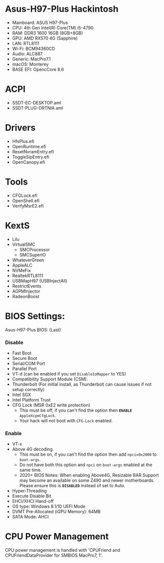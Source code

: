 # Asus-H97-Plus Hackintosh
- Mainboard: ASUS H97-Plus
- CPU: 4th Gen Intel(R) Core(TM) i5-4790
- RAM: DDR3 1600 16GB (8GB+8GB)
- GPU: AMD RX570 4G (Sapphire)
- LAN: RTL8111
- Wi-Fi: BCM94360CD
- Audio: ALC887
- Generic: MacPro7.1
- macOS: Monterey
- BASE EFI: OpencCore 8.6
# ACPI
- SSDT-EC-DESKTOP.aml
- SSDT-PLUG-DRTNIA.aml
# Drivers
- HfsPlus.efi
- OpenRuntime.efi
- ResetNvramEntry.efi
- ToggleSipEntry.efi
- OpenCanopy.efi
# Tools
- CFGLock.efi
- OpenShell.efi
- VerifyMsrE2.efi
# KextS
- Lilu
- VirtualSMC
  + SMCProcessor
  + SMCSuperIO
- WhateverGreen
- AppleALC
- NVMeFix
- RealtekRTL8111
- USBMapH97 (USBInjectAll)
- RestrictEvents
- AGPMInjector
- RadeonBoost
# BIOS Settings: 
Asus-H97-Plus BIOS: (Last) 
### Disable
- Fast Boot
- Secure Boot
- Serial/COM Port
- Parallel Port
- VT-d (can be enabled if you set `DisableIoMapper` to YES)
- Compatibility Support Module (CSM).
- Thunderbolt (For initial install, as Thunderbolt can cause issues if not setup correctly)
- Intel SGX
- Intel Platform Trust
- CFG Lock (MSR 0xE2 write protection)
	- This must be off, if you can't find the option then **`ENABLE`** `AppleXcpmCfgLock`. 
	- Your hack will not boot with `CFG-Lock` enabled.
### Enable
- VT-x
- Above 4G decoding. 
	- This must be on, if you can't find the option then add `npci=0x2000` to `boot-args`. 
	- Do not have both this option and `npci` on `boot-args` enabled at the same time.
	- 2020+ BIOS Notes: When enabling Above4G, Resizable BAR Support may become an available on some Z490 and newer motherboards. Please ensure this is **`DISABLED`** instead of set to Auto.
- Hyper-Threading
- Execute Disable Bit
- EHCI/XHCI Hand-off
- OS type: Windows 8.1/10 UEFI Mode
- DVMT Pre-Allocated (iGPU Memory): 64MB
- SATA Mode: AHCI
# CPU Power Management
CPU power management is handled with 'CPUFriend and CPUFriendDataProvider for SMBIOS MacPro7, 1'.
